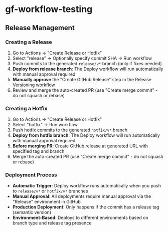 # gf-workflow-testing

## Release Management

### Creating a Release
1. Go to Actions → "Create Release or Hotfix"
2. Select "release" → Optionally specify commit SHA → Run workflow
3. Push commits to the generated `release/v*` branch (only if fixes needed)
4. **Deploy from release branch**: The Deploy workflow will run automatically with manual approval required
5. **Manually approve** the "Create GitHub Release" step in the Release Versioning workflow
6. Review and merge the auto-created PR (use "Create merge commit" - do not squash or rebase)

### Creating a Hotfix
1. Go to Actions → "Create Release or Hotfix"
2. Select "hotfix" → Run workflow
3. Push hotfix commits to the generated `hotfix/v*` branch
4. **Deploy from hotfix branch**: The Deploy workflow will run automatically with manual approval required
5. **Before merging PR**: Create GitHub release at generated URL with specified tag and branch
6. Merge the auto-created PR (use "Create merge commit" - do not squash or rebase)

### Deployment Process
- **Automatic Trigger**: Deploy workflow runs automatically when you push to `release/v*` or `hotfix/v*` branches
- **Manual Approval**: All deployments require manual approval via the "Release" environment in GitHub
- **Production Deployment**: Only happens if the commit has a release tag (semantic version)
- **Environment-Based**: Deploys to different environments based on branch type and release tag presence